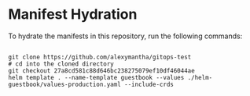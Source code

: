 
# Manifest Hydration

To hydrate the manifests in this repository, run the following commands:

```shell

git clone https://github.com/alexymantha/gitops-test
# cd into the cloned directory
git checkout 27a8cd581c88d646bc238275079ef10df46044ae
helm template . --name-template guestbook --values ./helm-guestbook/values-production.yaml --include-crds
```